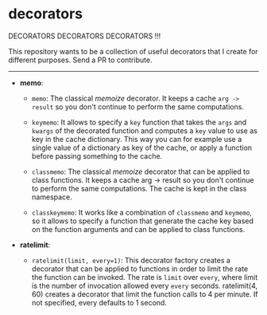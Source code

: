# decorators
DECORATORS DECORATORS DECORATORS !!!

This repository wants to be a collection of useful decorators that I create for
different purposes. Send a PR to contribute.

--------------------------------------------------------------------------------

* **memo**:

  - `memo`: The classical *memoize* decorator. It keeps a cache `arg -> result`
    so you don't continue to perform the same computations.

  - `keymemo`: It allows to specify a `key` function that takes the `args` and
      `kwargs` of the decorated function and computes a `key` value to use as
      key in the cache dictionary. This way you can for example use a single
      value of a dictionary as key of the cache, or apply a function before
      passing something to the cache.

  - `classmemo`: The classical *memoize* decorator that can be applied to class
      functions. It keeps a cache arg -> result so you don't continue to perform
      the same computations. The cache is kept in the class namespace.

  - `classkeymemo`: It works like a combination of `classmemo` and `keymemo`, so
      it allows to specify a function that generate the cache key based on the
      function arguments and can be applied to class functions.

* **ratelimit**:

  - `ratelimit(limit, every=1)`: This decorator factory creates a decorator that
      can be applied to functions in order to limit the rate the function can be
      invoked.  The rate is `limit` over `every`, where limit is the number of
      invocation allowed every `every` seconds.  ratelimit(4, 60) creates a
      decorator that limit the function calls to 4 per minute. If not specified,
      every defaults to 1 second.
